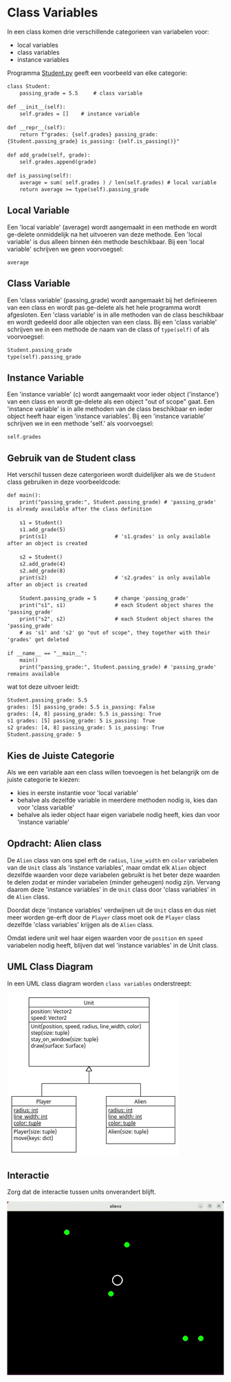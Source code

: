 # Class Variables

In een class komen drie verschillende categorieen van variabelen voor:

- local variables
- class variables
- instance variables

Programma [Student.py](Student.py) geeft een voorbeeld van elke categorie:

    class Student:
        passing_grade = 5.5     # class variable

    def __init__(self):
        self.grades = []    # instance variable

    def __repr__(self):
        return f"grades: {self.grades} passing_grade: {Student.passing_grade} is_passing: {self.is_passing()}"
        
    def add_grade(self, grade):
        self.grades.append(grade)
        
    def is_passing(self):
        average = sum( self.grades ) / len(self.grades) # local variable
        return average >= type(self).passing_grade

## Local Variable

Een 'local variable' (average) wordt aangemaakt in een methode en wordt
ge-delete onmiddelijk na het uitvoeren van deze methode. Een 'local
variable' is dus alleen binnen één methode beschikbaar. Bij een
'local variable' schrijven we geen voorvoegsel:

    average

## Class Variable

Een 'class variable' (passing_grade) wordt aangemaakt bij het
definieeren van een class en wordt pas ge-delete als het hele
programma wordt afgesloten. Een 'class variable' is in alle methoden
van de class beschikbaar en wordt gedeeld door alle objecten van een
class. Bij een 'class variable' schrijven we in een methode de naam
van de class of `type(self)` of als voorvoegsel:

    Student.passing_grade
    type(self).passing_grade

## Instance Variable

Een 'instance variable' (c) wordt aangemaakt voor ieder object
('instance') van een class en wordt ge-delete als een object "out of
scope" gaat. Een 'instance variable' is in alle methoden van de class
beschikbaar en ieder object heeft haar eigen 'instance variables'. Bij
een 'instance variable' schrijven we in een methode 'self.' als
voorvoegsel:

    self.grades

## Gebruik van de Student class

Het verschil tussen deze catergorieen wordt duidelijker als
we de `Student` class gebruiken in deze voorbeeldcode:

    def main():
        print("passing_grade:", Student.passing_grade) # 'passing_grade' is already available after the class definition
        
        s1 = Student()
        s1.add_grade(5)
        print(s1)                      # 's1.grades' is only available after an object is created 
    
        s2 = Student()
        s2.add_grade(4)
        s2.add_grade(8)
        print(s2)                      # 's2.grades' is only available after an object is created 
    
        Student.passing_grade = 5      # change 'passing_grade'
        print("s1", s1)                # each Student object shares the 'passing_grade'
        print("s2", s2)                # each Student object shares the 'passing_grade'
        # as 's1' and 's2' go "out of scope", they together with their 'grades' get deleted
    
    if __name__ == "__main__":
        main()
        print("passing_grade:", Student.passing_grade) # 'passing_grade' remains available

wat tot deze uitvoer leidt:

    Student.passing_grade: 5.5
    grades: [5] passing_grade: 5.5 is_passing: False
    grades: [4, 8] passing_grade: 5.5 is_passing: True
    s1 grades: [5] passing_grade: 5 is_passing: True
    s2 grades: [4, 8] passing_grade: 5 is_passing: True
    Student.passing_grade: 5

## Kies de Juiste Categorie

Als we een variable aan een class willen toevoegen is het belangrijk
om de juiste categorie te kiezen:

- kies in eerste instantie voor 'local variable'
- behalve als dezelfde variable in meerdere methoden nodig is, kies dan voor 'class variable'
- behalve als ieder object haar eigen variabele nodig heeft, kies dan voor 'instance variable'

## Opdracht: Alien class

De `Alien` class van ons spel erft de `radius`, `line_width` en
`color` variabelen van de `Unit` class als 'instance variables', maar
omdat elk `Alien` object dezelfde waarden voor deze variabelen
gebruikt is het beter deze waarden te delen zodat er minder variabelen
(minder geheugen) nodig zijn. Vervang daarom deze 'instance variables'
in de `Unit` class door 'class variables' in de `Alien` class.

Doordat deze 'instance variables' verdwijnen uit de `Unit` class en
dus niet meer worden ge-erft door de `Player` class moet ook de
`Player` class dezelfde 'class variables' krijgen als de `Alien`
class.

Omdat iedere unit wel haar eigen waarden voor de `position` en
`speed` variabelen nodig heeft, blijven dat wel 'instance variables'
in de Unit class.

## UML Class Diagram

In een UML class diagram worden `class variables` onderstreept:

![class_variables.uxf](class_variables.png)

## Interactie

Zorg dat de interactie tussen units onverandert blijft.

![interaction.gif](../pygame06_interaction/interaction.gif)
